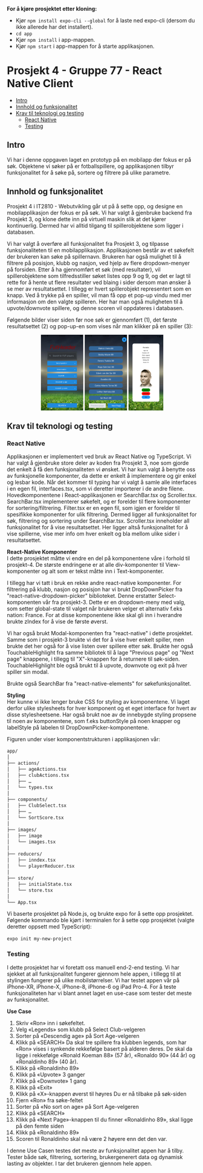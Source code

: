 **For å kjøre prosjektet etter kloning:** <br>
* Kjør `npm install expo-cli --global` for å laste ned expo-cli (dersom du ikke allerede har det installert). <br> 
* `cd app` <br>
* Kjør `npm install` i app-mappen. <br>
* Kjør `npm start` i app-mappen for å starte applikasjonen.



# Prosjekt 4 - Gruppe 77 - React Native Client

*  [Intro](#intro)
*  [Innhold og funksjonalitet](#innhold-og-funksjonalitet)
*  [Krav til teknologi og testing](#krav-til-teknologi-og-testing)
    *  [React Native](#react-native)
    *  [Testing](#testing)

## Intro

Vi har i denne oppgaven laget en prototyp på en mobilapp der fokus er på søk. Objektene vi søker på er fotballspillere, og applikasjonen tilbyr
funksjonalitet for å søke på, sortere og filtrere på ulike parametre. 

## Innhold og funksjonalitet

Prosjekt 4 i IT2810 - Webutvikling går ut på å sette opp, og designe en mobilapplikasjon der fokus er på søk. 
Vi har valgt å gjenbruke backend fra Prosjekt 3, og klone dette inn på virtuell maskin slik at det kjører kontinuerlig. 
Dermed har vi alltid tilgang til spillerobjektene som ligger i databasen. 

Vi har valgt å overføre all funksjonalitet fra Prosjekt 3, og tilpasse funksjonaliteten til en mobilapplikasjon.
Applikasjonen består av et søkefelt der brukeren kan søke på spillernavn. 
Brukeren har også mulighet til å filtrere på posisjon, klubb og nasjon, ved hjelp av flere dropdown-menyer på forsiden. 
Etter å ha gjennomført et søk (med resultater), vil spillerobjektene som tilfredsstiller søket listes opp 9 og 9, og det er lagt til rette for å hente ut flere resultater ved blaing i sider dersom man ønsker å se mer av resultatsettet. 
I tillegg er hvert spillerobjekt representert som en knapp. Ved å trykke på en spiller, vil man få opp et pop-up vindu med mer informasjon om den valgte spilleren. 
Her har man også muligheten til å upvote/downvote spillere, og denne scoren vil oppdateres i databasen. 

Følgende bilder viser siden før noe søk er gjennomført (1), det første resultatsettet (2) og pop-up-en som vises når man klikker på en spiller (3):


<div align="center">
    <img src="app/images/search.png" align="center" height="200">
    <img src="app/images/scroller.png" align="center" height="200">
    <img src="app/images/modal.png" align="center" height="200">
</div>




## Krav til teknologi og testing

### React Native
Applikasjonen er implementert ved bruk av React Native og TypeScript. Vi har valgt å gjenbruke store deler av koden fra Prosjekt 3, noe som gjorde det enkelt 
å få den funksjonaliteten vi ønsket. Vi har kun valgt å benytte oss av funksjonelle komponenter, da dette er enkelt å implementere og gir enkel og lesbar kode. 
Når det kommer til typing har vi valgt å samle alle interfaces i en egen fil, interfaces.tsx, som vi deretter importerer i de andre filene. 
Hovedkomponentene i React-applikasjonen er SearchBar.tsx og Scroller.tsx. SearchBar.tsx implementerer søkefelt, 
og er forelder til flere komponenter for sortering/filtrering. Filter.tsx er en egen fil, som igjen er forelder til spesifikke komponenter for ulik filtrering. 
Dermed ligger all funksjonalitet for søk, filtrering og sortering under SearchBar.tsx.
Scroller.tsx inneholder all funksjonalitet for å vise resultatsettet. 
Her ligger altså funksjonalitet for å vise spillerne, vise mer info om hver enkelt og bla mellom ulike sider i resultatsettet. 

**React-Native Komponenter**
<br>
I dette prosjektet måtte vi endre en del på komponentene våre i forhold til prosjekt-4. De største endringene er at alle div-komponenter til 
View-komponenter og alt som er tekst måtte inn i Text-komponenter. 

I tillegg har vi tatt i bruk en rekke andre react-native komponenter. For filtrering på klubb, nasjon og posisjon har vi brukt DropDownPicker fra 
"react-native-dropdown-picker" biblioteket. Denne erstatter Select-komponenten vår fra prosjekt-3. Dette er en dropdown-meny med valg, som setter global-state 
til valget når brukeren velger et alternativ f.eks nation: France. For at disse komponentene ikke skal gli inn i hverandre brukte zIndex for å vise de første øverst.

Vi har også brukt Modal-komponenten fra "react-native" i dette prosjektet. Samme som i prosjekt-3 brukte vi det for å vise hver enkelt spiller, men brukte det her også for å 
vise listen over spillere etter søk. Brukte her også TouchableHighlight fra samme bibliotek til å lage "Previous page" og "Next page" knappene, 
i tillegg til "X"-knappen for å returnere til søk-siden. TouchableHighlight ble også brukt til å upvote, downvote og exit på hver spiller sin modal. 

Brukte også SearchBar fra "react-native-elements" for søkefunksjonalitet.

**Styling**
<br>
Her kunne vi ikke lenger bruke CSS for styling av komponentene. Vi laget derfor ulike stylesheets for hver komponent og et eget interface for hvert av 
disse stylesheetsene. Har også brukt noe av de innebygde styling propsene til noen av komponentene, som f.eks buttonStyle på noen knapper og labelStyle
på labelen til DropDownPicker-komponentene.



Figuren under viser komponentstrukturen i applikasjonen vår:

```
app/
│
├── actions/
│   ├── ageActions.tsx
│   ├── clubActions.tsx
│   ├── …
│   └── types.tsx
│	
├── components/
│   ├── ClubSelect.tsx
│   ├──	…
│   └── SortScore.tsx
│ 		
├── images/
│   ├──	image
│   └── images.tsx
│		
├── reducers/
│   ├── inndex.tsx
│   └── playerReducer.tsx
│
├── store/
│   ├── initialState.tsx
│   └── store.tsx
│
└── App.tsx
```

Vi baserte prosjektet på Node.js, og brukte expo for å sette opp prosjektet. 
Følgende kommando ble kjørt i terminalen for å sette opp prosjektet (valgte deretter oppsett med TypeScript):

`expo init my-new-project`

### Testing
I dette prosjektet har vi foretatt oss manuell end-2-end testing. Vi har sjekket at all funksjonalitet fungerer gjennom hele appen, i tillegg til at stylingen fungerer på ulike mobilstørrelser. Vi har testet appen vår på iPhone-XR, iPhone-X, iPhone-8, iPhone-6 og iPad Pro-4. For å teste funksjonaliteten har vi blant annet laget en use-case som tester det meste av funksjonalitet. 

**Use Case**

1.	Skriv «Ron» inn i søkefeltet. 
2.	Velg «Legends» som klubb på Select Club-velgeren
3.	Sorter på «Descendig age» på Sort Age-velgeren
4.	Klikk på «SEARCH»
Da skal tre spillere fra klubben legends, som har «Ron» vises i synkende rekkefølge basert på alderen deres. De skal da ligge i rekkefølge «Ronald Koeman 88» (57 år), «Ronaldo 90» (44 år) og «Ronaldinho 89» (40 år). 
5.	Klikk på «Ronaldinho 89»
6.	Klikk på «Upvote» 3 ganger
7.	Klikk på «Downvote» 1 gang
8.	Klikk på «Exit»
9.	Klikk på «X»-knappen øverst til høyres
Du er nå tilbake på søk-siden
10.	Fjern «Ron» fra søke-feltet
11.	Sorter på «No sort on age» på Sort Age-velgeren
12.	Klikk på «SEARCH»
13.	Klikk på «Next Page»-knappen til du finner «Ronaldinho 89», skal ligge på den femte siden
14.	Klikk på «Ronaldinho 89»
15.	Scoren til Ronaldinho skal nå være 2 høyere enn det den var. 

I denne Use Casen testes det meste av funksjonalitet appen har å tilby. Tester både søk, filtrering, sortering, brukergenerert data og dynamisk lasting av objekter. I tar det brukeren gjennom hele appen. 


